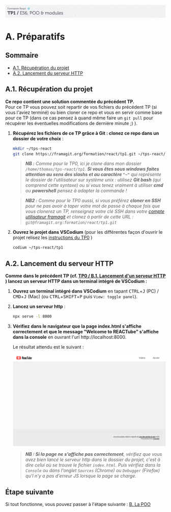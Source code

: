 <img src="images/readme/header-small.jpg" >

# A. Préparatifs <!-- omit in toc -->

## Sommaire <!-- omit in toc -->
- [A.1. Récupération du projet](#a1-récupération-du-projet)
- [A.2. Lancement du serveur HTTP](#a2-lancement-du-serveur-http)

## A.1. Récupération du projet
**Ce repo contient une solution commentée du précédent TP.** <br>
Pour ce TP vous pouvez soit repartir de vos fichiers du précédent TP (si vous l'aviez terminé) ou bien cloner ce repo et vous en servir comme base pour ce TP (dans ce cas pensez à quand même faire un `git pull` pour récupérer les éventuelles modifications de dernière minute ;) ).

1. **Récupérez les fichiers de ce TP grâce à Git : clonez ce repo dans un dossier de votre choix** :
	```bash
	mkdir ~/tps-react
	git clone https://framagit.org/formation/react/tp1.git ~/tps-react/tp1
	```
	> _**NB :** Comme pour le TP0, ici je clone dans mon dossier `/home/thomas/tps-react/tp1`. **Si vous êtes sous windows faites attention au sens des slashs et au caractère `"~"`** qui représente le dossier de l'utilisateur sur système unix : utilisez **Git bash** (qui comprend cette syntaxe) ou si vous tenez vraiment à utiliser **cmd** ou **powershell** pensez à adapter la commande !_

	> _**NB2 :** Comme pour le TP0 aussi, si vous préférez **cloner en SSH** pour ne pas avoir à taper votre mot de passe à chaque fois que vous clonerez un TP, renseignez votre clé SSH dans votre [compte utilisateur framagit](https://framagit.org/-/profile/keys) et clonez à partir de cette URL : `git@framagit.org:formation/react/tp1.git`_


2. **Ouvrez le projet dans VSCodium** (pour les différentes façon d'ouvrir le projet relisez les [instructions du TP0](https://framagit.org/formation/react/tp0/-/blob/master/A-preparatifs.md#a3-ouvrir-le-projet-dans-vscodium) )
	```bash
	codium ~/tps-react/tp1
	```

## A.2. Lancement du serveur HTTP

**Comme dans le précédent TP (cf. [TP0 / B.1. Lancement d'un serveur HTTP](https://framagit.org/formation/react/tp0/-/blob/master/B-integration.md#b1-lancement-dun-serveur-http) ) lancez un serveur HTTP dans un terminal intégré de VSCodium :**

1. **Ouvrez un terminal intégré dans VSCodium** en tapant <kbd>CTRL</kbd>+<kbd>J</kbd> (PC) / <kbd>CMD</kbd>+<kbd>J</kbd> (Mac) (ou <kbd>CTRL</kbd>+<kbd>SHIFT</kbd>+<kbd>P</kbd> puis `View: toggle panel`).

2. **Lancez un serveur http** :
	```bash
	npx serve -l 8000
	```

3. **Vérifiez dans le navigateur que la page index.html s'affiche correctement et que le message "Welcome to REACTube" s'affiche dans la console** en ouvrant l'url http://localhost:8000.

	Le résultat attendu est le suivant :

	<img src="images/readme/screen-00.png" >

	> _**NB : Si la page ne s'affiche pas correctement**, vérifiez que vous avez bien lancé le serveur http dans le dossier du projet, c'est à dire celui où se trouve le fichier `index.html`. Puis vérifiez dans la `Console` ou dans l'onglet `Sources` (Chrome) ou `Debugger` (Firefox) qu'l n'y a pas d'erreur JS lorsque la page se charge._

## Étape suivante <!-- omit in toc -->
Si tout fonctionne, vous pouvez passer à l'étape suivante : [B. La POO](B-poo.md)